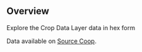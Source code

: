 <!--fused:readme-->
## Overview

Explore the Crop Data Layer data in hex form

Data available on [Source Coop](https://source.coop/repositories/fused/hex/description).
